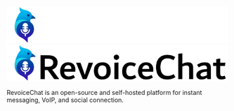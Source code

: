![logo_black_screen.png#gh-dark-mode-only](images/logo-dark-mode.png#gh-dark-mode-only)
![logo_white_screen.png#gh-light-mode-only](images/logo-light-mode.png#gh-light-mode-only)

RevoiceChat is an open-source and self-hosted platform for instant messaging, VoIP, and social connection.

